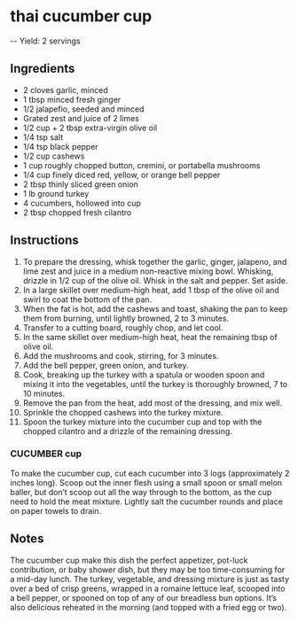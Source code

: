 # thai cucumber cup
--
Yield: 2 servings

## Ingredients
- 2 cloves garlic, minced
- 1 tbsp minced fresh ginger
- 1/2 jalapefio, seeded and minced
- Grated zest and juice of 2 limes
- 1/2 cup + 2 tbsp extra-virgin olive oil
- 1/4 tsp salt
- 1/4 tsp black pepper
- 1/2 cup cashews
- 1 cup roughly chopped button, cremini, or portabella mushrooms
- 1/4 cup finely diced red, yellow, or orange bell pepper
- 2 tbsp thinly sliced green onion
- 1 lb ground turkey
- 4 cucumbers, hollowed into cup
- 2 tbsp chopped fresh cilantro

## Instructions
1. To prepare the dressing, whisk together the garlic, ginger, jalapeno, and lime zest and juice in a medium non-reactive mixing bowl. Whisking, drizzle in 1/2 cup of the olive oil. Whisk in the salt and pepper. Set aside.
2. In a large skillet over medium-high heat, add 1 tbsp of the olive oil and swirl to coat the bottom of the pan.
3. When the fat is hot, add the cashews and toast, shaking the pan to keep them from burning, until lightly browned, 2 to 3 minutes.
4. Transfer to a cutting board, roughly chop, and let cool.
5. In the same skillet over medium-high heat, heat the remaining tbsp of olive oil.
6. Add the mushrooms and cook, stirring, for 3 minutes.
7. Add the bell pepper, green onion, and turkey.
8. Cook, breaking up the turkey with a spatula or wooden spoon and mixing it into the vegetables, until the turkey is thoroughly browned, 7 to 10 minutes.
9. Remove the pan from the heat, add most of the dressing, and mix well.
10. Sprinkle the chopped cashews into the turkey mixture.
11. Spoon the turkey mixture into the cucumber cup and top with the chopped cilantro and a drizzle of the remaining dressing.

### CUCUMBER cup 
To make the cucumber cup, cut each cucumber into 3 logs (approximately 2 inches long). Scoop out the inner flesh using a small spoon or small melon baller, but don’t scoop out all the way through to the bottom, as the cup need to hold the meat mixture. Lightly salt the cucumber rounds and place on paper towels to drain.

## Notes
The cucumber cup make this dish the perfect appetizer, pot-luck contribution, or baby shower dish, but they may be too time-consuming for a mid-day lunch. The turkey, vegetable, and dressing mixture is just as tasty over a bed of crisp greens, wrapped in a romaine lettuce leaf, scooped into a bell pepper, or spooned on top of any of our breadless bun options.  It’s also delicious reheated in the morning (and topped with a fried egg or two).
